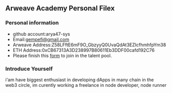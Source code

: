 ## Arweave Academy Personal Filex

### Personal information

- github account:arya47-sys
- Email:gempefi@gmail.com
- Arweave Address:Z58LFftE6mF9O_GbzyyQ0UvaQdAt3EZIcfhmhfpYm38
- ETH Address:0xCB67313A3D238997B80611Eb3DDF00cafd192C76
- Please finish this [form](https://docs.google.com/forms/d/e/1FAIpQLSfWA5fIIcBgmRppm3jNz5vmf9Mai_QMVil-2pO4r7YKn_Zhtw/viewform?usp=sf_link) to join in the talent pool.

### Introduce Yourself
i'am have biggest enthusiast in developing dApps in many chain in the web3 circle, im curently working a freelance in node developer, node runner
